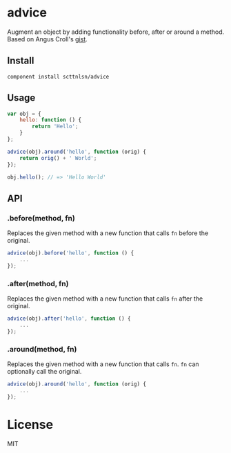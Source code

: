 advice
======

Augment an object by adding functionality before, after or around a method.  Based on Angus Croll's [gist](https://gist.github.com/angus-c/2864853).

## Install

    component install scttnlsn/advice

## Usage

```js
var obj = {
    hello: function () {
        return 'Hello';
    }
};

advice(obj).around('hello', function (orig) {
    return orig() + ' World';
});

obj.hello(); // => 'Hello World'
```

## API

### .before(method, fn)

Replaces the given method with a new function that calls `fn` before the original.

```js
advice(obj).before('hello', function () {
    ...
});
```

### .after(method, fn)

Replaces the given method with a new function that calls `fn` after the original.

```js
advice(obj).after('hello', function () {
    ...
});
```

### .around(method, fn)

Replaces the given method with a new function that calls `fn`.  `fn` can optionally call the original.

```js
advice(obj).around('hello', function (orig) {
    ...
});
```

# License

MIT